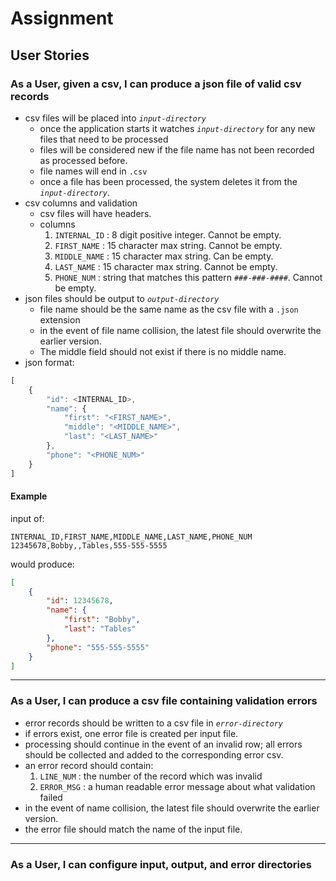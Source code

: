 # Assignment
## User Stories

### As a User, given a csv, I can produce a json file of valid csv records
* csv files will be placed into _`input-directory`_
    * once the application starts it watches _`input-directory`_ for any new files that need to be processed
    * files will be considered new if the file name has not been recorded as processed before.
    * file names will end in `.csv`
    * once a file has been processed, the system deletes it from the _`input-directory`_.
* csv columns and validation
    * csv files will have headers.
    * columns
        1. `INTERNAL_ID` : 8 digit positive integer. Cannot be empty.
        1. `FIRST_NAME` : 15 character max string. Cannot be empty.
        1. `MIDDLE_NAME` : 15 character max string. Can be empty.
        1. `LAST_NAME` : 15 character max string. Cannot be empty.
        1. `PHONE_NUM` : string that matches this pattern `###-###-####`. Cannot be empty.
* json files should be output to _`output-directory`_
    * file name should be the same name as the csv file with a `.json` extension
    * in the event of file name collision, the latest file should overwrite the earlier version.
    * The middle field should not exist if there is no middle name.
* json format:
```js
[
    {
        "id": <INTERNAL_ID>,
        "name": {
            "first": "<FIRST_NAME>",
            "middle": "<MIDDLE_NAME>",
            "last": "<LAST_NAME>"
        },
        "phone": "<PHONE_NUM>"
    }
]
```

#### Example

input of:

```
INTERNAL_ID,FIRST_NAME,MIDDLE_NAME,LAST_NAME,PHONE_NUM
12345678,Bobby,,Tables,555-555-5555
```

would produce:

```json
[
    {
        "id": 12345678,
        "name": {
            "first": "Bobby",
            "last": "Tables"
        },
        "phone": "555-555-5555"
    }
]
```
---

### As a User, I can produce a csv file containing validation errors
* error records should be written to a csv file in _`error-directory`_
* if errors exist, one error file is created per input file.
* processing should continue in the event of an invalid row; all errors should be collected and added to the corresponding error csv.
* an error record should contain:
    1. `LINE_NUM` : the number of the record which was invalid
    1. `ERROR_MSG` : a human readable error message about what validation failed
* in the event of name collision, the latest file should overwrite the earlier version.
* the error file should match the name of the input file.

---

### As a User, I can configure input, output, and error directories
